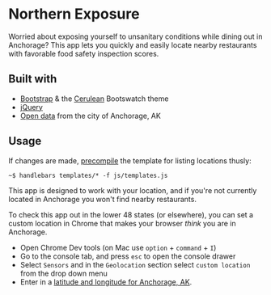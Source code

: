 # Northern Exposure

Worried about exposing yourself to unsanitary conditions while dining out in Anchorage? This app lets you quickly and easily locate nearby restaurants with favorable food safety inspection scores.

## Built with

* [Bootstrap](http://getbootstrap.com/) & the [Cerulean](https://bootswatch.com/cerulean/) Bootswatch theme
* [jQuery](https://jquery.com/)
* [Open data](https://data.muni.org/Public-Health/Restaurant-and-Food-Inspections/6sdz-r9ba) from the city of Anchorage, AK

## Usage

If changes are made, [precompile](http://handlebarsjs.com/precompilation.html) the template for listing locations thusly:

```
~$ handlebars templates/* -f js/templates.js
```

This app is designed to work with your location, and if you're not currently located in Anchorage you won't find nearby restaurants.

To check this app out in the lower 48 states (or elsewhere), you can set a custom location in Chrome that makes your browser _think_ you are in Anchorage.

* Open Chrome Dev tools (on Mac use `option` + `command` + `I`)
* Go to the console tab, and press `esc` to open the console drawer
* Select `Sensors` and in the `Geolocation` section select `custom location` from the drop down menu
* Enter in a [latitude and longitude for Anchorage, AK](http://www.latlong.net/).
